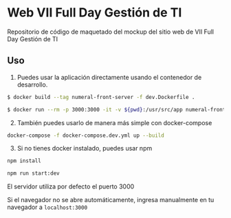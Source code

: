 # Web VII Full Day Gestión de TI

Repositorio de código de maquetado del mockup del sitio web de VII Full Day Gestión de TI

## Uso

1. Puedes usar la aplicación directamente usando el contenedor de desarrollo.

```bash
$ docker build --tag numeral-front-server -f dev.Dockerfile .
```

```bash
$ docker run --rm -p 3000:3000 -it -v ${pwd}:/usr/src/app numeral-front-server
```

2. También puedes usarlo de manera más simple con docker-compose

```bash
docker-compose -f docker-compose.dev.yml up --build
```

3. Si no tienes docker instalado, puedes usar npm

```bash
npm install
```

```bash
npm run start:dev
```

El servidor utiliza por defecto el puerto 3000

Si el navegador no se abre automáticamente, ingresa manualmente en tu navegador a `localhost:3000`
